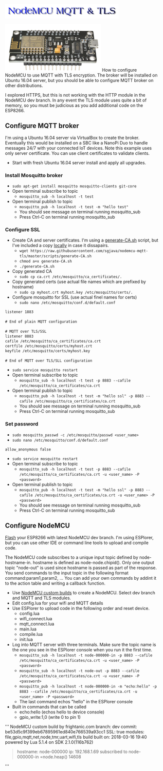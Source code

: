 ![Title](images/title.png)

![ESP8266 LoLin V3 NodeMCU](images/esp8266.png)
How to configure NodeMCU to use MQTT with TLS encryption. The broker will be
installed on Ubuntu 16.04 server, but you should be able to configure MQTT
broker on other distributions.

I explored HTTPS, but this is not working with the HTTP module in the NodeMCU
dev branch. In any event the TLS module uses quite a bit of memory, so you must
be judicious as you add additional code on the ESP8266.

## Configure MQTT broker
I'm using a Ubuntu 16.04 server via VirtualBox to create the broker. Eventually
this would be installed on a SBC like a NanoPi Duo to handle messages 24/7 with
your connected IoT devices. Note this example uses only server certificate. You
can use client certificates to validate clients.
* Start with fresh Ubuntu 16.04 server install and apply all upgrades.

### Install Mosquitto broker 
* `sudo apt-get install mosquitto mosquitto-clients git-core`
* Open terminal subscribe to topic
    * `mosquitto_sub -h localhost -t test`
* Open terminal publish to topic
    * `mosquitto_pub -h localhost -t test -m "hello test"`
    * You should see message on terminal running mosquitto_sub
    * Press Ctrl-C on terminal running mosquitto_sub

### Configure SSL 
* Create CA and server certificates. I'm using a [generate-CA.sh](https://github.com/owntracks/tools/raw/master/TLS/generate-CA.sh)
script, but I've included a copy [locally](https://raw.githubusercontent.com/sgjava/nodemcu-mqtt-tls/master/scripts/generate-CA.sh) in case it dissapairs. 
    * `wget https://raw.githubusercontent.com/sgjava/nodemcu-mqtt-tls/master/scripts/generate-CA.sh`
    * `chmod a+x generate-CA.sh`
    * `./generate-CA.sh`
* Copy generated CA
    * `sudo cp ca.crt /etc/mosquitto/ca_certificates/.`
* Copy generated certs (use actual file names which are prefixed by hostname)
    * `sudo cp myhost.crt myhost.key /etc/mosquitto/certs/.`
* Configure mosquitto for SSL (use actual finel names for certs)
    * `sudo nano /etc/mosquitto/conf.d/default.conf`
```# Plain MQTT protocol
listener 1883

# End of plain MQTT configuration

# MQTT over TLS/SSL
listener 8883
cafile /etc/mosquitto/ca_certificates/ca.crt
certfile /etc/mosquitto/certs/myhost.crt
keyfile /etc/mosquitto/certs/myhost.key

# End of MQTT over TLS/SLL configuration
```
* `sudo service mosquitto restart`
* Open terminal subscribe to topic
    * `mosquitto_sub -h localhost -t test -p 8883 --cafile /etc/mosquitto/ca_certificates/ca.crt`
* Open terminal publish to topic
    * `mosquitto_pub -h localhost -t test -m "hello ssl" -p 8883 --cafile /etc/mosquitto/ca_certificates/ca.crt`
    * You should see message on terminal running mosquitto_sub
    * Press Ctrl-C on terminal running mosquitto_sub

### Set password 
* `sudo mosquitto_passwd -c /etc/mosquitto/passwd <user_name>`
* `sudo nano /etc/mosquitto/conf.d/default.conf`
```password_file /etc/mosquitto/passwd
allow_anonymous false
```
* `sudo service mosquitto restart`
* Open terminal subscribe to topic
    * `mosquitto_sub -h localhost -t test -p 8883 --cafile /etc/mosquitto/ca_certificates/ca.crt -u <user_name> -P <password>`
* Open terminal publish to topic
    * `mosquitto_pub -h localhost -t test -m "hello ssl" -p 8883 --cafile /etc/mosquitto/ca_certificates/ca.crt -u <user_name> -P <password>`
    * You should see message on terminal running mosquitto_sub
    * Press Ctrl-C on terminal running mosquitto_sub

## Configure NodeMCU
[Flash](https://github.com/sgjava/nodemcu-lolin) your ESP8266 with latest
NodeMCU dev branch. I'm using ESPlorer, but you can use other IDE or command
line tools to upload and compile code.

The NodeMCU code subscribes to a unique input topic defined by 
node-hostname-in. hostname is defined as node-node.chipid().
Only one output topic "node-out" is used since hostname is
passed as part of the response. You send commands to the input
topic in the following format command:param1,param2, ...
You can add your own commands by addint it to the action table
and writing a callback function.
* Use [NodeMCU custom builds](https://nodemcu-build.com) to create a NodeMCU.
Select dev branch and MQTT and TLS modules.
* Edit config.lua for your wifi and MQTT details
* Use ESPlorer to upload code in the following order and reset device.
     * config.lua
     * wifi_connect.lua
     * mqtt_connect.lua
     * main.lua
     * compile.lua     
     * init.lua     
* Log into MQTT server with three terminals. Make sure the topic name is the
one you see in the ESPlorer console when you run it the first time.
     * `mosquitto_sub -h localhost -t node-000000-in -p 8883 --cafile /etc/mosquitto/ca_certificates/ca.crt -u <user_name> -P <password>`
     * `mosquitto_sub -h localhost -t node-out -p 8883 --cafile /etc/mosquitto/ca_certificates/ca.crt -u <user_name> -P <password>`
     * `mosquitto_pub -h localhost -t node-000000-in -m "echo:hello" -p 8883 --cafile /etc/mosquitto/ca_certificates/ca.crt -u <user_name> -P <password>`
     * The last command echos "hello" in the ESPlorer console
* Built in commands that can be called
     * echo:hello (echos hello to device console)
     * gpio_write:1,0 (write 0 to pin 1)

'''
NodeMCU custom build by frightanic.com
	branch: dev
	commit: be53d5c9f399eb67895961ed840e766539a93cc1
	SSL: true
	modules: file,gpio,mqtt,net,node,tmr,uart,wifi,tls
 build 	built on: 2018-03-16 19:40
 powered by Lua 5.1.4 on SDK 2.1.0(116b762)
> hostname: node-000000
ip: 192.168.1.69
subscribed to node-000000-in
=node.heap()
14608
> 
'''   
     